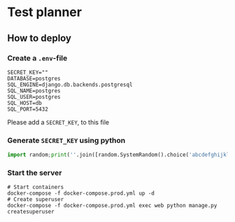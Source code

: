 # Test planner

## How to deploy

### Create a `.env`-file

```shell script
SECRET_KEY=""
DATABASE=postgres
SQL_ENGINE=django.db.backends.postgresql
SQL_NAME=postgres
SQL_USER=postgres
SQL_HOST=db
SQL_PORT=5432
```

Please add a `SECRET_KEY`, to this file


### Generate `SECRET_KEY` using python
```python
import random;print(''.join([random.SystemRandom().choice('abcdefghijklmnopqrstuvwxyz0123456789!@#$%^&*(-_=+)') for _ in range(50)]))
```

### Start the server
```shell script
# Start containers
docker-compose -f docker-compose.prod.yml up -d
# Create superuser
docker-compose -f docker-compose.prod.yml exec web python manage.py createsuperuser
```
